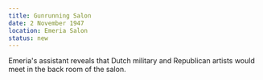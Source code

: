 ```yaml
---
title: Gunrunning Salon
date: 2 November 1947
location: Emeria Salon
status: new
---
```


 Emeria's assistant reveals that Dutch military and Republican artists would meet in the back room of the salon. 
